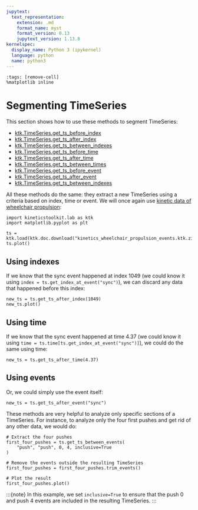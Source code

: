 ```yaml
---
jupytext:
  text_representation:
    extension: .md
    format_name: myst
    format_version: 0.13
    jupytext_version: 1.13.8
kernelspec:
  display_name: Python 3 (ipykernel)
  language: python
  name: python3
---
```


```{code-cell} ipython3
:tags: [remove-cell]
%matplotlib inline
```

# Segmenting TimeSeries

This section shows how to use these methods to segment TimeSeries:

- [ktk.TimeSeries.get_ts_before_index](api/ktk.TimeSeries.get_ts_before_index.rst)
- [ktk.TimeSeries.get_ts_after_index](api/ktk.TimeSeries.get_ts_after_index.rst)
- [ktk.TimeSeries.get_ts_between_indexes](api/ktk.TimeSeries.get_ts_between_indexes.rst)
- [ktk.TimeSeries.get_ts_before_time](api/ktk.TimeSeries.get_ts_before_time.rst)
- [ktk.TimeSeries.get_ts_after_time](api/ktk.TimeSeries.get_ts_after_time.rst)
- [ktk.TimeSeries.get_ts_between_times](api/ktk.TimeSeries.get_ts_between_times.rst)
- [ktk.TimeSeries.get_ts_before_event](api/ktk.TimeSeries.get_ts_before_event.rst)
- [ktk.TimeSeries.get_ts_after_event](api/ktk.TimeSeries.get_ts_after_event.rst)
- [ktk.TimeSeries.get_ts_between_indexes](api/ktk.TimeSeries.get_ts_between_indexes.rst)

All these methods do the same: they extract a new TimeSeries using a criteria based on index, time or event. We will once again use [kinetic data of wheelchair propulsion](dataset_kinetics_wheelchair_propulsion.md):

```{code-cell} ipython3
import kineticstoolkit.lab as ktk
import matplotlib.pyplot as plt

ts = ktk.load(ktk.doc.download("kinetics_wheelchair_propulsion_events.ktk.zip"))
ts.plot()
```

## Using indexes

If we know that the sync event happened at index 1049 (we could know it using `index = ts.get_index_at_event("sync")`), we can discard any data that happened before this index:

```{code-cell} ipython3
new_ts = ts.get_ts_after_index(1049)
new_ts.plot()
```

## Using time

If we know that the sync event happened at time 4.37 (we could know it using `time = ts.time[ts.get_index_at_event("sync")]`), we could do the same using time:

```{code-cell} ipython3
new_ts = ts.get_ts_after_time(4.37)
```

## Using events

Or, we could simply use the event itself:

```{code-cell} ipython3
new_ts = ts.get_ts_after_event("sync")
```


These methods are very helpful to analyze only specific sections of a TimeSeries. For instance, to analyze only the four first pushes and get rid of any other data, we would do:

```{code-cell} ipython3
# Extract the four pushes
first_four_pushes = ts.get_ts_between_events(
    "push", "push", 0, 4, inclusive=True
)

# Remove the events outside the resulting TimeSeries
first_four_pushes = first_four_pushes.trim_events()

# Plot the result
first_four_pushes.plot()
```

:::{note}
In this example, we set `inclusive=True` to ensure that the push 0 and push 4 events are included in the resulting TimeSeries.
:::
